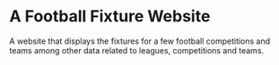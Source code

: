 # A Football Fixture Website
A website that displays the fixtures for a few football competitions and teams among other data related to leagues, competitions and teams.
